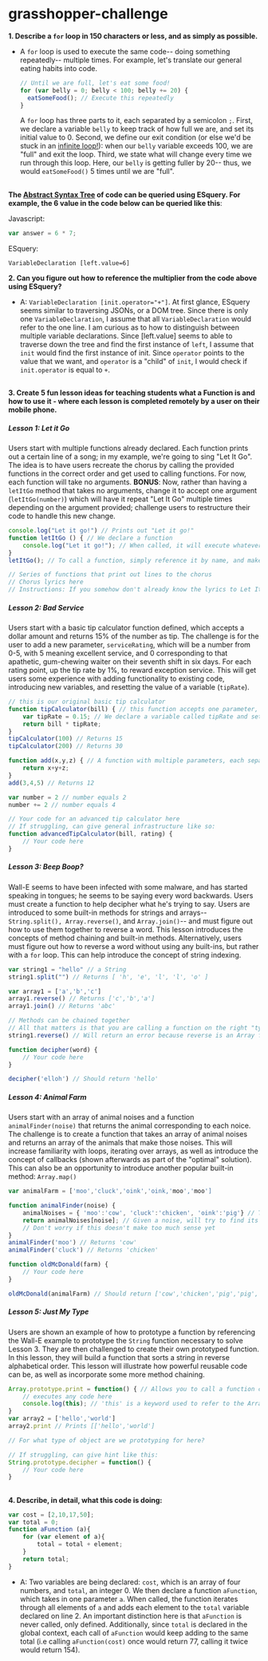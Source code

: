 # grasshopper-challenge

 
 **1. Describe a ```for``` loop in 150 characters or less, and as simply as possible.** 
  * A ```for``` loop is used to execute the same code-- doing something repeatedly-- multiple times. For example, let's translate our general eating habits into code. 
    ```javascript
    // Until we are full, let's eat some food! 
    for (var belly = 0; belly < 100; belly += 20) { 
      eatSomeFood(); // Execute this repeatedly 
    }
    ```
    A ```for``` loop has three parts to it, each separated by a semicolon ```;```. First, we declare a variable ```belly``` to keep track of how full we are, and set its initial value to 0. Second, we define our exit condition (or else we'd be stuck in an [infinite loop!](https://gph.is/2cAmC66)): when our ```belly``` variable exceeds 100, we are "full" and exit the loop. Third, we state what will change every time we run through this loop. Here, our ```belly``` is getting fuller by 20-- thus, we would ```eatSomeFood()``` 5 times until we are "full". 

##

**The [Abstract Syntax Tree](https://en.wikipedia.org/wiki/Abstract_syntax_tree) of code can be queried using ESquery. For example, the 6 value in the code below can be queried like this**:

Javascript:
```javascript
var answer = 6 * 7;
```
ESquery:
```Esquery
VariableDeclaration [left.value=6]
```
**2. Can you figure out how to reference the multiplier from the code above using ESquery?**
* A: ```VariableDeclaration [init.operator="+"]```. 
	At first glance, ESquery seems similar to traversing JSONs, or a DOM tree. Since there is only one ```VariableDeclaration```, I assume that all ```VariableDeclaration``` would refer to the one line. I am curious as to how to distinguish between multiple variable declarations. Since [left.value] seems to able to traverse down the tree and find the first instance of ```left```, I assume that ```init``` would find the first instance of init. Since ```operator``` points to the value that we want, and ```operator``` is a "child" of ```init```, I would check if ```init.operator``` is equal to ```+```.  
 
 ##
    
**3. Create 5 fun lesson ideas for teaching students what a Function is and how to use it - where each lesson is completed remotely by a user on their mobile phone.**

##### Lesson 1:  Let it Go

Users start with multiple functions already declared. Each function prints out a certain line of a song; in my example, we're going to sing "Let It Go". The idea is to have users recreate the chorus by calling the provided functions in the correct order and get used to calling functions. For now, each function will take no arguments. **BONUS**: Now, rather than having a ```letItGo``` method that takes no arguments, change it to accept one argument (```letItGo(number)```) which will have it repeat "Let It Go" multiple times depending on the argument provided; challenge users to restructure their code to handle this new change.  

```javascript
console.log("Let it go!") // Prints out "Let it go!"
function letItGo () { // We declare a function
	console.log("Let it go!"); // When called, it will execute whatever is inside the curly braces
} 
letItGo(); // To call a function, simply reference it by name, and make sure to add the parenthesis afterwards! 

// Series of functions that print out lines to the chorus 
// Chorus lyrics here
// Instructions: If you somehow don't already know the lyrics to Let It Go, reference the text above, then call the functions provided in the correct order
```

##### Lesson 2: Bad Service 

Users start with a basic tip calculator function defined, which accepts a dollar amount and returns 15% of the number as tip. The challenge is for the user to add a new parameter, ```serviceRating```, which will be a number from 0-5, with 5 meaning excellent service, and 0 corresponding to that apathetic, gum-chewing waiter on their seventh shift in six days. For each rating point, up the tip rate by 1%, to reward exception service. This will get users some experience with adding functionality to existing code, introducing new variables, and resetting the value of a variable (```tipRate```). 

```javascript
// this is our original basic tip calculator
function tipCalculator(bill) { // this function accepts one parameter, which we reference as "bill"
	var tipRate = 0.15; // We declare a variable called tipRate and set its value to 0.15
    return bill * tipRate;
}
tipCalculator(100) // Returns 15 
tipCalculator(200) // Returns 30

function add(x,y,z) { // A function with multiple parameters, each separated by a comma
	return x+y+z;
}
add(3,4,5) // Returns 12

var number = 2 // number equals 2
number += 2 // number equals 4

// Your code for an advanced tip calculator here
// If struggling, can give general infrastructure like so: 
function advancedTipCalculator(bill, rating) { 
	// Your code here
}
```

##### Lesson 3: Beep Boop? 

Wall-E seems to have been infected with some malware, and has started speaking in tongues; he seems to be saying every word backwards. Users must create a function to help decipher what he's trying to say. Users are introduced to some built-in methods for strings and arrays-- ```String.split(), Array.reverse()```, and ```Array.join()```-- and must figure out how to use them together to reverse a word. This lesson introduces the concepts of method chaining and built-in methods. Alternatively, users must figure out how to reverse a word without using any built-ins, but rather with a ```for``` loop. This can help introduce the concept of string indexing. 

```javascript
var string1 = "hello" // a String
string1.split("") // Returns [ 'h', 'e', 'l', 'l', 'o' ]

var array1 = ['a','b','c']
array1.reverse() // Returns ['c','b','a']
array1.join() // Returns 'abc'

// Methods can be chained together
// All that matters is that you are calling a function on the right "type"  
string1.reverse() // Will return an error because reverse is an Array function

function decipher(word) {
	// Your code here
}

decipher('elloh') // Should return 'hello'
```

##### Lesson 4: Animal Farm 

Users start with an array of animal noises and a function ```animalFinder(noise)``` that returns the animal corresponding to each noice. The challenge is to create a function that takes an array of animal noises and returns an array of the animals that make those noises. This will increase familiarity with loops, iterating over arrays, as well as introduce the concept of callbacks (shown afterwards as part of the "optimal" solution). This can also be an opportunity to introduce another popular built-in method: ```Array.map()```

```javascript
var animalFarm = ['moo','cluck','oink','oink,'moo','moo']

function animalFinder(noise) { 
	animalNoises = { 'moo':'cow', 'cluck':'chicken', 'oink':'pig'} // This is a Hash, or Object
    return animalNoises[noise]; // Given a noise, will try to find its matching value within animalNoises
    // Don't worry if this doesn't make too much sense yet
}
animalFinder('moo') // Returns 'cow'
animalFinder('cluck') // Returns 'chicken'

function oldMcDonald(farm) {
	// Your code here
}

oldMcDonald(animalFarm) // Should return ['cow','chicken','pig','pig','cow','cow']
```
##### Lesson 5: Just My Type

Users are shown an example of how to prototype a function by referencing the Wall-E example to prototype the ```String``` function 
necessary to solve Lesson 3. They are then challenged to create their own prototyped function. In this lesson, they will build a function that sorts a string in reverse alphabetical order. This lesson will illustrate how powerful reusable code can be, as well as incorporate some more method chaining.

```javascript
Array.prototype.print = function() { // Allows you to call a function called 'print' on any Array 
    // executes any code here 
    console.log(this); // 'this' is a keyword used to refer to the Array that is calling print
}
var array2 = ['hello','world']
array2.print // Prints [['hello','world']

// For what type of object are we prototyping for here? 

// If struggling, can give hint like this:
String.prototype.decipher = function() { 
	// Your code here
}
```
##
**4. Describe, in detail, what this code is doing:** 
```javascript
var cost = [2,10,17,50];
var total = 0;
function aFunction (a){
	for (var element of a){
		total = total + element;
	}
	return total;
}
```
* A: Two variables are being declared: ```cost```, which is an array of four numbers, and ```total```,  an integer 0. We then declare a function ```aFunction```, which takes in one parameter ```a```. When called, the function iterates through all elements of ```a``` and adds each element to the ```total``` variable  declared on line 2. An important distinction here is that ```aFunction``` is never called, only defined. Additionally, since ```total``` is declared in the global context, each call of ```aFunction``` would keep adding to the same total (i.e calling ```aFunction(cost)``` once would return 77, calling it twice would return 154). 
